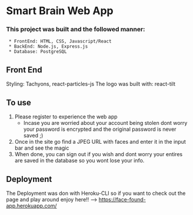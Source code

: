 # Smart Brain Web App
  
  ### This project was built and the followed manner:
     * FrontEnd: HTML, CSS, Javascript/React
     * BackEnd: Node.js, Express.js
     * Database: PostgreSQL
  
## Front End
  Styling: Tachyons, react-particles-js
  The logo was built with: react-tilt
  
 
## To use
  1. Please register to experience the web app
      * Incase you are worried about your account being stolen dont worry your password is encrypted and the original password is never saved ;)
  2. Once in the site go find a JPEG URL with faces and enter it in the input bar and see the magic
  3. When done, you can sign out if you wish and dont worry your entires are saved in the database so you wont lose your info.
  
## Deployment
   The Deployment was don with Heroku-CLI so if you want to check out the page and play around enjoy here!! --> https://face-found-app.herokuapp.com/
  
  
  
